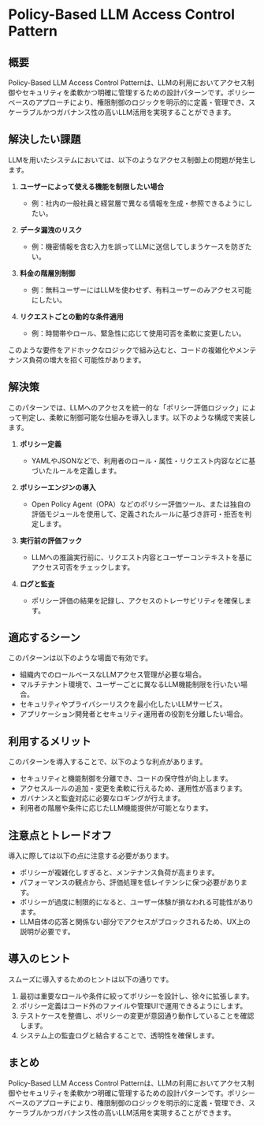 # Policy-Based LLM Access Control Pattern

## 概要

Policy-Based LLM Access Control Patternは、LLMの利用においてアクセス制御やセキュリティを柔軟かつ明確に管理するための設計パターンです。ポリシーベースのアプローチにより、権限制御のロジックを明示的に定義・管理でき、スケーラブルかつガバナンス性の高いLLM活用を実現することができます。

## 解決したい課題

LLMを用いたシステムにおいては、以下のようなアクセス制御上の問題が発生します。

1. **ユーザーによって使える機能を制限したい場合**
   - 例：社内の一般社員と経営層で異なる情報を生成・参照できるようにしたい。

2. **データ漏洩のリスク**
   - 例：機密情報を含む入力を誤ってLLMに送信してしまうケースを防ぎたい。

3. **料金の階層別制御**
   - 例：無料ユーザーにはLLMを使わせず、有料ユーザーのみアクセス可能にしたい。

4. **リクエストごとの動的な条件適用**
   - 例：時間帯やロール、緊急性に応じて使用可否を柔軟に変更したい。

このような要件をアドホックなロジックで組み込むと、コードの複雑化やメンテナンス負荷の増大を招く可能性があります。

## 解決策

このパターンでは、LLMへのアクセスを統一的な「ポリシー評価ロジック」によって判定し、柔軟に制御可能な仕組みを導入します。以下のような構成で実装します。

1. **ポリシー定義**
   - YAMLやJSONなどで、利用者のロール・属性・リクエスト内容などに基づいたルールを定義します。

2. **ポリシーエンジンの導入**
   - Open Policy Agent（OPA）などのポリシー評価ツール、または独自の評価モジュールを使用して、定義されたルールに基づき許可・拒否を判定します。

3. **実行前の評価フック**
   - LLMへの推論実行前に、リクエスト内容とユーザーコンテキストを基にアクセス可否をチェックします。

4. **ログと監査**
   - ポリシー評価の結果を記録し、アクセスのトレーサビリティを確保します。

## 適応するシーン

このパターンは以下のような場面で有効です。

- 組織内でのロールベースなLLMアクセス管理が必要な場合。
- マルチテナント環境で、ユーザーごとに異なるLLM機能制限を行いたい場合。
- セキュリティやプライバシーリスクを最小化したいLLMサービス。
- アプリケーション開発者とセキュリティ運用者の役割を分離したい場合。

## 利用するメリット

このパターンを導入することで、以下のような利点があります。

- セキュリティと機能制御を分離でき、コードの保守性が向上します。
- アクセスルールの追加・変更を柔軟に行えるため、運用性が高まります。
- ガバナンスと監査対応に必要なロギングが行えます。
- 利用者の階層や条件に応じたLLM機能提供が可能となります。

## 注意点とトレードオフ

導入に際しては以下の点に注意する必要があります。

- ポリシーが複雑化しすぎると、メンテナンス負荷が高まります。
- パフォーマンスの観点から、評価処理を低レイテンシに保つ必要があります。
- ポリシーが過度に制限的になると、ユーザー体験が損なわれる可能性があります。
- LLM自体の応答と関係ない部分でアクセスがブロックされるため、UX上の説明が必要です。

## 導入のヒント

スムーズに導入するためのヒントは以下の通りです。

1. 最初は重要なロールや条件に絞ってポリシーを設計し、徐々に拡張します。
2. ポリシー定義はコード外のファイルや管理UIで運用できるようにします。
3. テストケースを整備し、ポリシーの変更が意図通り動作していることを確認します。
4. システム上の監査ログと結合することで、透明性を確保します。

## まとめ

Policy-Based LLM Access Control Patternは、LLMの利用においてアクセス制御やセキュリティを柔軟かつ明確に管理するための設計パターンです。ポリシーベースのアプローチにより、権限制御のロジックを明示的に定義・管理でき、スケーラブルかつガバナンス性の高いLLM活用を実現することができます。
